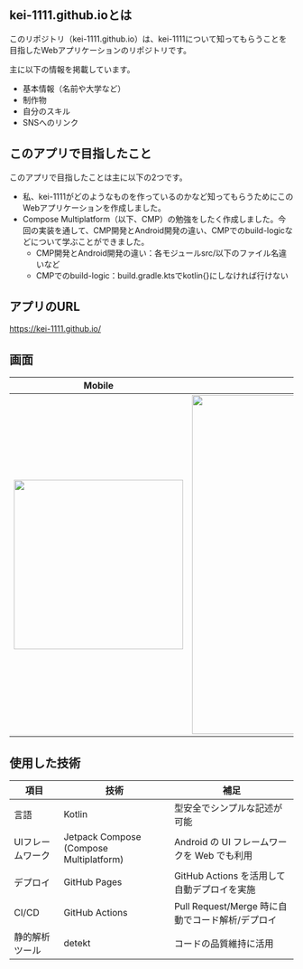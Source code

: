 ## kei-1111.github.ioとは
このリポジトリ（kei-1111.github.io）は、kei-1111について知ってもらうことを目指したWebアプリケーションのリポジトリです。

主に以下の情報を掲載しています。
- 基本情報（名前や大学など）
- 制作物
- 自分のスキル
- SNSへのリンク

## このアプリで目指したこと
このアプリで目指したことは主に以下の2つです。
- 私、kei-1111がどのようなものを作っているのかなど知ってもらうためにこのWebアプリケーションを作成しました。
- Compose Multiplatform（以下、CMP）の勉強をしたく作成しました。今回の実装を通して、CMP開発とAndroid開発の違い、CMPでのbuild-logicなどについて学ぶことができました。
  - CMP開発とAndroid開発の違い：各モジュールsrc/以下のファイル名違いなど
  - CMPでのbuild-logic：build.gradle.ktsでkotlin{}にしなければ行けない

## アプリのURL
https://kei-1111.github.io/

## 画面
| Mobile | Desktop |
|-------|-------|
| <img src="https://github.com/user-attachments/assets/6332e6a3-75e2-48de-bec9-c289a4aceb32" width="300" /> | <img src="https://github.com/user-attachments/assets/b76db3cd-a1af-4481-a54c-645f1452ae6a" width="600" /> |

## 使用した技術

| 項目     | 技術　    | 補足     |
|-------------|-------------|-------------|
| 言語    | Kotlin   | 型安全でシンプルな記述が可能    |
| UIフレームワーク    | Jetpack Compose (Compose Multiplatform)    | Android の UI フレームワークを Web でも利用    |
| デプロイ    | GitHub Pages   | GitHub Actions を活用して自動デプロイを実施     |
| CI/CD    | GitHub Actions    | Pull Request/Merge 時に自動でコード解析/デプロイ    |
| 静的解析ツール    | detekt   | コードの品質維持に活用    |

